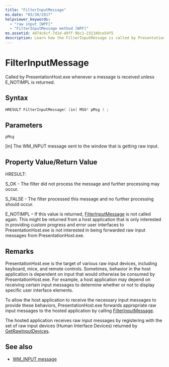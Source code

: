 ```yaml
---
title: "FilterInputMessage"
ms.date: "03/30/2017"
helpviewer_keywords: 
  - "raw input [WPF]"
  - "FilterInputMessage method [WPF]"
ms.assetid: 4d74c6cf-7d1d-49ff-96c1-231340ce54f5
description: Learn how the FilterInputMessage is called by PresentationHost.exe whenever a message is received unless E_NOTIMPL is returned. 
---
```

# FilterInputMessage
Called by PresentationHost.exe whenever a message is received unless E_NOTIMPL is returned.  
  
## Syntax  
  
```cpp  
HRESULT FilterInputMessage( [in] MSG* pMsg ) ;  
```  
  
## Parameters  
 `pMsg`  
  
 [in] The WM_INPUT message sent to the window that is getting raw input.  
  
## Property Value/Return Value  
 HRESULT:  
  
 S_OK - The filter did not process the message and further processing may occur.  
  
 S_FALSE - The filter processed this message and no further processing should occur.  
  
 E_NOTIMPL – If this value is returned, [FilterInputMessage](filterinputmessage.md) is not called again. This might be returned from a host application that is only interested in providing custom progress and error user interfaces to PresentationHost.exe is not interested in being forwarded raw input messages from PresentationHost.exe.  
  
## Remarks  
 PresentationHost.exe is the target of various raw input devices, including keyboard, mice, and remote controls. Sometimes, behavior in the host application is dependent on input that would otherwise be consumed by PresentationHost.exe. For example, a host application may depend on receiving certain input messages to determine whether or not to display specific user interface elements.  
  
 To allow the host application to receive the necessary input messages to provide these behaviors, PresentationHost.exe forwards appropriate raw input messages to the hosted application by calling [FilterInputMessage](filterinputmessage.md).  
  
 The hosted application receives raw input messages by registering with the set of raw input devices (Human Interface Devices) returned by [GetRawInputDevices](getrawinputdevices.md).  
  
## See also

- [WM_INPUT message](/windows/desktop/inputdev/wm-input)
